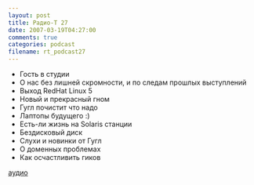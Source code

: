 ```yaml
---
layout: post
title: Радио-T 27
date: 2007-03-19T04:27:00
comments: true
categories: podcast
filename: rt_podcast27
---
```


- Гость в студии
- О нас без лишней скромности, и по следам прошлых выступлений
- Выход RedHat Linux 5
- Новый и прекрасный гном
- Гугл почистит что надо
- Лаптопы будущего :)
- Есть-ли жизнь на Solaris станции
- Бездисковый диск
- Слухи и новинки от Гугл
- О доменных проблемах
- Как осчастливить гиков

[аудио](http://cdn.radio-t.com/rt_podcast27.mp3)
<audio src="http://cdn.radio-t.com/rt_podcast27.mp3" preload="none"></audio>

